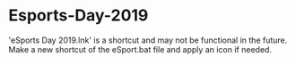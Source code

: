 # Esports-Day-2019

'eSports Day 2019.lnk' is a shortcut and may not be functional in the future. 
Make a new shortcut of the eSport.bat file and apply an icon if needed.
